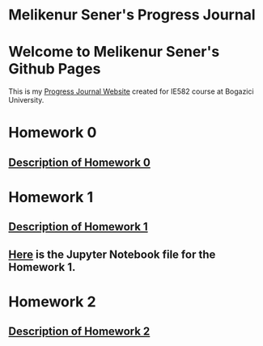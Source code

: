 # Melikenur Sener's Progress Journal


# Welcome to Melikenur Sener's Github Pages
This is my [Progress Journal Website](https://bu-ie-582.github.io/fall21-melikenursener/) created for IE582 course at Bogazici University.

# Homework 0
## [Description of Homework 0](https://bu-ie-582.github.io/fall21-melikenursener/Homework%20Files/Homework%200/IE582_Fall21_Homework_0.pdf)

# Homework 1
## [Description of Homework 1](https://bu-ie-582.github.io/fall21-melikenursener/Homework%20Files/Homework%201/IE582_Fall21_Homework1.pdf)
## [Here](https://bu-ie-582.github.io/fall21-melikenursener/Homework%201.html) is the Jupyter Notebook file for the Homework 1.

# Homework 2
## [Description of Homework 2](https://bu-ie-582.github.io/fall21-melikenursener/Homework%20Files/Homework%202/IE582_Fall21_Homework2.pdf)

